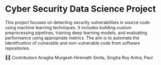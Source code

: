 # Cyber Security Data Science Project 

This project focuses on detecting security vulnerabilities in source code using machine learning techniques. It includes building custom preprocessing pipelines, training deep learning models, and evaluating performance using appropriate metrics. The aim is to automate the identification of vulnerable and non-vulnerable code from software repositories.

🧑‍💻 Contributors
Anagha Murgesh Hiremath
Smita, Singha Roy
Aritra, Paul
